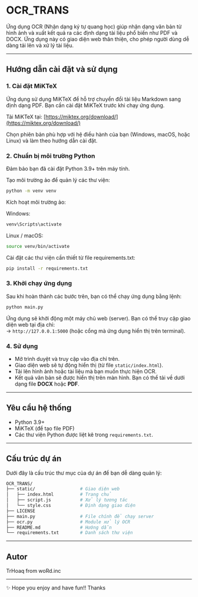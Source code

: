 # OCR_TRANS

Ứng dụng OCR (Nhận dạng ký tự quang học) giúp nhận dạng văn bản từ hình ảnh và xuất kết quả ra các định dạng tài liệu phổ biến như PDF và DOCX. Ứng dụng này có giao diện web thân thiện, cho phép người dùng dễ dàng tải lên và xử lý tài liệu.

---

##  Hướng dẫn cài đặt và sử dụng

### 1. Cài đặt MiKTeX
Ứng dụng sử dụng MiKTeX để hỗ trợ chuyển đổi tài liệu Markdown sang định dạng PDF. Bạn cần cài đặt MiKTeX trước khi chạy ứng dụng.

Tải MiKTeX tại: [https://miktex.org/download/](https://miktex.org/download/)

Chọn phiên bản phù hợp với hệ điều hành của bạn (Windows, macOS, hoặc Linux) và làm theo hướng dẫn cài đặt.

### 2. Chuẩn bị môi trường Python
Đảm bảo bạn đã cài đặt Python 3.9+ trên máy tính.

Tạo môi trường ảo để quản lý các thư viện:

```bash
python -m venv venv
```

Kích hoạt môi trường ảo:

Windows:
```bash
venv\Scripts\activate
```

Linux / macOS:
```bash
source venv/bin/activate
```

Cài đặt các thư viện cần thiết từ file requirements.txt:

```bash
pip install -r requirements.txt
```

### 3. Khởi chạy ứng dụng
Sau khi hoàn thành các bước trên, bạn có thể chạy ứng dụng bằng lệnh:

```bash
python main.py
```

Ứng dụng sẽ khởi động một máy chủ web (server). Bạn có thể truy cập giao diện web tại địa chỉ:  
-> `http://127.0.0.1:5000` (hoặc cổng mà ứng dụng hiển thị trên terminal).

### 4. Sử dụng
- Mở trình duyệt và truy cập vào địa chỉ trên.  
- Giao diện web sẽ tự động hiển thị (từ file `static/index.html`).  
- Tải lên hình ảnh hoặc tài liệu mà bạn muốn thực hiện OCR.  
- Kết quả văn bản sẽ được hiển thị trên màn hình. Bạn có thể tải về dưới dạng file **DOCX** hoặc **PDF**.  

---

## Yêu cầu hệ thống
- Python 3.9+  
- MiKTeX (để tạo file PDF)  
- Các thư viện Python được liệt kê trong `requirements.txt`.  

---

## Cấu trúc dự án
Dưới đây là cấu trúc thư mục của dự án để bạn dễ dàng quản lý:

```bash
OCR_TRANS/
├── static/                 # Giao diện web
│   ├── index.html          # Trang chủ
│   ├── script.js           # Xử lý tương tác
│   └── style.css           # Định dạng giao diện
├── LICENSE
├── main.py                 # File chính để chạy server
├── ocr.py                  # Module xử lý OCR
├── README.md               # Hướng dẫn
└── requirements.txt        # Danh sách thư viện
```

---

## Autor
TrHoaq from woRd.inc

---

✨ Hope you enjoy and have fun!! Thanks
